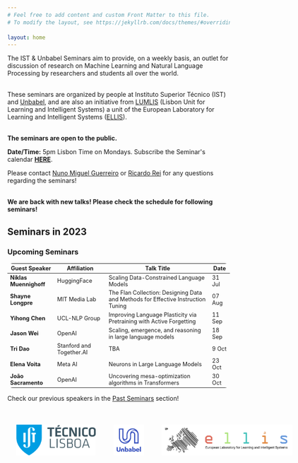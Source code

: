 ```yaml
---
# Feel free to add content and custom Front Matter to this file.
# To modify the layout, see https://jekyllrb.com/docs/themes/#overriding-theme-defaults

layout: home
---
```


<p class="message">
  The IST & Unbabel Seminars aim to provide, on a weekly basis, an outlet for discussion of research on Machine Learning and Natural Language Processing by researchers and students all over the world.<br /><br />

  These seminars are organized by people at Instituto Superior Técnico (IST) and <a href="https://unbabel.com/">Unbabel</a>, and are also an initiative from <a href="https://lumlis.tecnico.ulisboa.pt/">LUMLIS</a> (Lisbon Unit for Learning and Intelligent Systems) a unit of the  European Laboratory for Learning and Intelligent Systems (<a href="https://ellis.eu/">ELLIS</a>).<br /><br />   
  
  <strong>The seminars are open to the public.</strong><br />

  <strong>Date/Time:</strong> 5pm Lisbon Time on Mondays. Subscribe the Seminar's calendar <a href="https://calendar.google.com/calendar/u/0?cid=dDQ3NDl0cnVubzRhaHVlczR0OW9vYm1ncTRAZ3JvdXAuY2FsZW5kYXIuZ29vZ2xlLmNvbQ"><strong> HERE</strong></a>.

</p>

<link href="https://emoji-css.afeld.me/emoji.css" rel="stylesheet">
Please contact <a href = "mailto: miguelguerreironuno@gmail.com">Nuno Miguel Guerreiro</a> or <a href = "mailto: ricardo.rei@unbabel.com">Ricardo Rei</a> for any questions regarding the seminars!
<br />
<br />


<p class="message">
  <strong>We are back with new talks! Please check the schedule for following seminars!</strong><br />
</p>


## Seminars in 2023<br />
### Upcoming Seminars

<head>
<style>
table {
    border-collapse: collapse;
    margin: 15px 0;
    font-size: 0.9em;
    border-radius: 12px;
    border: none;
    min-width: 400px;
}

thead tr {
    background-color: #57a0d3;
    color: #ffffff;
    text-align: left;
    border: none;
}

table, tr, td {
    border: none;
}

tbody tr.active-row {
    font-weight: bold;
    font-size: 0.9em;
    color: #009879;
    border-spacing:5em;
}

tbody tr.past-row {
    font-size: 0.85em;
    background-color: #f3f3f3;
}


th, td {
    padding: 10px 10px;
}


}
</style>
</head>

<table>
    <thead>
        <tr>
            <th>Guest Speaker</th>
            <th>Affiliation</th>
            <th>Talk Title</th>
            <th>Date</th>
        </tr>
    </thead>
    <tbody>
	<tr>
            <td><strong>Niklas Muennighoff</strong></td>
            <td>HuggingFace</td>
            <td>Scaling Data-Constrained Language Models</td>
            <td>31 Jul</td>
        </tr>
  <tr>
            <td><strong>Shayne Longpre</strong></td>
            <td>MIT Media Lab</td>
            <td>The Flan Collection: Designing Data and Methods for Effective Instruction Tuning</td>
            <td>07 Aug</td>
        </tr>
  <tr>
            <td><strong>Yihong Chen</strong></td>
            <td>UCL-NLP Group</td>
            <td>Improving Language Plasticity via Pretraining with Active Forgetting</td>
            <td>11 Sep</td>
        </tr>
  <tr>
            <td><strong>Jason Wei</strong></td>
            <td>OpenAI</td>
            <td>Scaling, emergence, and reasoning in large language models</td>
            <td>18 Sep</td>
        </tr>
        <tr>
            <td><strong>Tri Dao</strong></td>
            <td>Stanford and Together.AI</td>
            <td>TBA</td>
            <td>9 Oct</td>
        </tr>
        <tr>
            <td><strong>Elena Voita</strong></td>
            <td>Meta AI</td>
            <td>Neurons in Large Language Models</td>
            <td>23 Oct</td>
        </tr>
        <tr>
            <td><strong>João Sacramento</strong></td>
            <td>OpenAI</td>
            <td>Uncovering mesa-optimization algorithms in Transformers</td>
            <td>30 Oct</td>
        </tr>
        <!-- and so on... -->
    </tbody>
</table>

<p>Check our previous speakers in the <a href="./past_seminars">Past Seminars</a> section!<br><br></p>



<style>
	.column {
	  float: left;
	  padding: 20px;
	}
	
</style>
<div style="position: relative; width: 700px; height: 100px; min-height: 200px">    
    <div style="position: relative; bottom: 0px;">
	   <div class="column">
	     <img src="/public/css/tecnico.png" height=70px width=auto>
	   </div>
	   <div class="column">
	     <img src="/public/css/unbabel.png" height=70px width=auto>
	   </div>
	   <div class="column">
	     <img src="/public/css/ellis.png" height=70px width=auto>
	   </div>
	</div>
